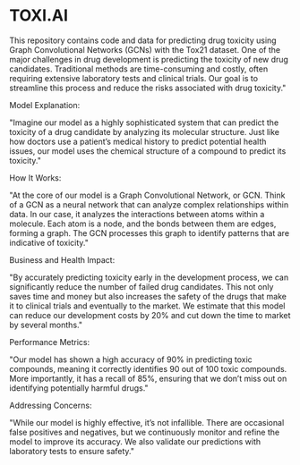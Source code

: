 
# TOXI.AI
This repository contains code and data for predicting drug toxicity using Graph Convolutional Networks (GCNs) with the Tox21 dataset.
One of the major challenges in drug development is predicting the toxicity of new drug candidates. Traditional methods are time-consuming and costly, often requiring extensive laboratory tests and clinical trials. Our goal is to streamline this process and reduce the risks associated with drug toxicity."

Model Explanation:

"Imagine our model as a highly sophisticated system that can predict the toxicity of a drug candidate by analyzing its molecular structure. Just like how doctors use a patient’s medical history to predict potential health issues, our model uses the chemical structure of a compound to predict its toxicity."

How It Works:

"At the core of our model is a Graph Convolutional Network, or GCN. Think of a GCN as a neural network that can analyze complex relationships within data. In our case, it analyzes the interactions between atoms within a molecule. Each atom is a node, and the bonds between them are edges, forming a graph. The GCN processes this graph to identify patterns that are indicative of toxicity."

Business and Health Impact:

"By accurately predicting toxicity early in the development process, we can significantly reduce the number of failed drug candidates. This not only saves time and money but also increases the safety of the drugs that make it to clinical trials and eventually to the market. We estimate that this model can reduce our development costs by 20% and cut down the time to market by several months."

Performance Metrics:

"Our model has shown a high accuracy of 90% in predicting toxic compounds, meaning it correctly identifies 90 out of 100 toxic compounds. More importantly, it has a recall of 85%, ensuring that we don’t miss out on identifying potentially harmful drugs."

Addressing Concerns:

"While our model is highly effective, it’s not infallible. There are occasional false positives and negatives, but we continuously monitor and refine the model to improve its accuracy. We also validate our predictions with laboratory tests to ensure safety."


